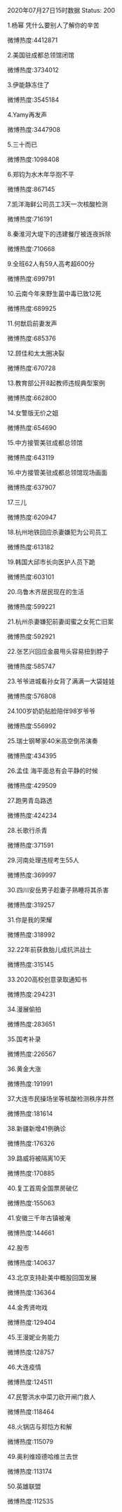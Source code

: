 2020年07月27日15时数据
Status: 200

1.杨幂 凭什么要别人了解你的辛苦

微博热度:4412871

2.美国驻成都总领馆闭馆

微博热度:3734012

3.伊能静冻住了

微博热度:3545184

4.Yamy再发声

微博热度:3447908

5.三十而已

微博热度:1098408

6.郑钧为水木年华抱不平

微博热度:867145

7.凯洋海鲜公司员工3天一次核酸检测

微博热度:716191

8.秦淮河大堤下的违建餐厅被连夜拆除

微博热度:710668

9.全班62人有59人高考超600分

微博热度:699791

10.云南今年来野生菌中毒已致12死

微博热度:689925

11.何猷启前妻发声

微博热度:685376

12.顾佳和太太圈决裂

微博热度:670728

13.教育部公开8起教师违规典型案例

微博热度:662800

14.女警版无价之姐

微博热度:654690

15.中方接管美驻成都总领馆

微博热度:643119

16.中方接管美驻成都总领馆现场画面

微博热度:637907

17.三儿

微博热度:620947

18.杭州地铁回应杀妻嫌犯为公司员工

微博热度:613182

19.韩国大邱市长向医护人员下跪

微博热度:603101

20.乌鲁木齐居民现在的生活

微博热度:599221

21.杭州杀妻嫌犯前妻闺蜜之女死亡旧案

微博热度:592921

22.张艺兴回应金晨甩头容易扭到脖子

微博热度:585747

23.爷爷进城看孙女背了满满一大袋娃娃

微博热度:576808

24.100岁奶奶贴脸陪伴98岁爷爷

微博热度:556992

25.瑞士钢琴家40米高空倒吊演奏

微博热度:434395

26.孟佳 海平面总有会平静的时候

微博热度:429509

27.跑男青岛路透

微博热度:424234

28.长歌行杀青

微博热度:371591

29.河南处理违规考生55人

微博热度:369997

30.四川安岳男子趁妻子熟睡将其杀害

微博热度:319257

31.你是我的荣耀

微博热度:318992

32.22年前获救胎儿成抗洪战士

微博热度:315145

33.2020高校创意录取通知书

微博热度:294231

34.漫展偷拍

微博热度:283651

35.国考补录

微博热度:226567

36.黄金大涨

微博热度:191991

37.大连市民操场坐等核酸检测秩序井然

微博热度:181614

38.新疆新增41例确诊

微博热度:176326

39.路威将被隔离10天

微博热度:170885

40.复工首周全国票房破亿

微博热度:155063

41.安徽三千年古镇被淹

微博热度:144661

42.股市

微博热度:140637

43.北京支持赴美中概股回国发展

微博热度:136364

44.金秀贤吻戏

微博热度:129404

45.王漫妮业务能力

微博热度:128757

46.大连疫情

微博热度:124511

47.民警洪水中菜刀砍开闸门救人

微博热度:118464

48.火锅店与郑恺方和解

微博热度:115079

49.奥利维娅德哈维兰去世

微博热度:113174

50.英雄联盟

微博热度:112535

